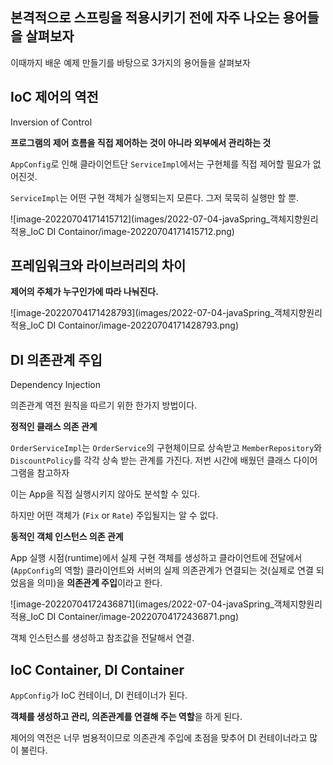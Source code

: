 ## 본격적으로 스프링을 적용시키기 전에 자주 나오는 용어들을 살펴보자

이때까지 배운 예제 만들기를 바탕으로 3가지의 용어들을 살펴보자

## IoC 제어의 역전

Inversion of Control

**프로그램의 제어 흐름을 직접 제어하는 것이 아니라 외부에서 관리하는 것**

```AppConfig```로 인해 클라이언트단 ```ServiceImpl```에서는 구현체를 직접 제어할 필요가 없어진것.

`ServiceImpl`는 어떤 구현 객체가 실행되는지 모른다. 그저 묵묵히 실행만 할 뿐.

![image-20220704171415712](images/2022-07-04-javaSpring_객체지향원리적용_IoC DI Containor/image-20220704171415712.png)

## 프레임워크와 라이브러리의 차이

**제어의 주체가 누구인가에 따라 나눠진다.**

![image-20220704171428793](images/2022-07-04-javaSpring_객체지향원리적용_IoC DI Containor/image-20220704171428793.png)

## DI 의존관계 주입

Dependency Injection

의존관계 역전 원칙을 따르기 위한 한가지 방법이다.

**정적인 클래스 의존 관계**

`OrderServiceImpl`는 `OrderService`의 구현체이므로 상속받고 `MemberRepository`와 `DiscountPolicy`를 각각 상속 받는 관계를 가진다. 저번 시간에 배웠던 클래스 다이어그램을 참고하자

이는 App을 직접 실행시키지 않아도 분석할 수 있다.

하지만 어떤 객체가 (`Fix` or `Rate`) 주입될지는 알 수 없다.

**동적인 객체 인스턴스 의존 관계**

App 실행 시점(runtime)에서 실제 구현 객체를 생성하고 클라이언트에 전달에서(`AppConfig`의 역할) 클라이언트와 서버의 실제 의존관계가 연결되는 것(실제로 연결 되었음을 의미)을 **의존관계 주입**이라고 한다.

![image-20220704172436871](images/2022-07-04-javaSpring_객체지향원리적용_IoC DI Container/image-20220704172436871.png)

객체 인스턴스를 생성하고 참조값을 전달해서 연결.

## IoC Container, DI Container

`AppConfig`가 IoC 컨테이너, DI 컨테이너가 된다.

**객체를 생성하고 관리, 의존관계를 연결해 주는 역할**을 하게 된다.

제어의 역전은 너무 범용적이므로 의존관계 주입에 초점을 맞추어 DI 컨테이너라고 많이 불린다.